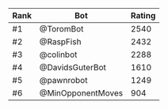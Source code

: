 Rank|Bot|Rating
---|---|---
#1|@ToromBot|2540
#2|@RaspFish|2432
#3|@colinbot|2288
#4|@DavidsGuterBot|1610
#5|@pawnrobot|1249
#6|@MinOpponentMoves|904
